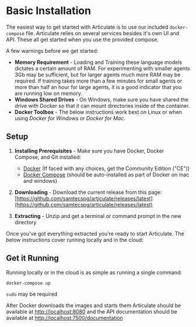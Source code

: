 # Basic Installation

The easiest way to get started with Articulate is to use our included `docker-compose` file. Articulate relies on several services besides it's own UI and API. These all get started when you use the provided compose.

<Note type="warning">

A few warnings before we get started:

- **Memory Requirement** - Loading and Training these language models dictates a certain amount of RAM. For experimenting with smaller agents 3Gb may be sufficient, but for larger agents much more RAM may be required. If training takes more than a few minutes for small agents or more than half an hour for large agents, it is a good indicator that you are running low on memory.
- **Windows Shared Drives** - On Windows, make sure you have shared the drive with Docker so that it can mount directories inside of the container.
- **Docker Toolbox** - The below instructions work best on Linux or when using *Docker for Windows* or *Docker for Mac*.

</Note>

## Setup

1. **Installing Prerequisites** - Make sure you have Docker, Docker Compose, and Git installed:

   * [Docker](https://docs.docker.com/engine/installation/) (If faced with any choices, get the Community Edition ("CE"))
   * [Docker Compose](https://docs.docker.com/compose/install/) (should be auto-installed as part of Docker on mac and windows)

2. **Downloading** - Download the current release from this page: [https://github.com/samtecspg/articulate/releases/latest](https://github.com/samtecspg/articulate/releases/latest)

3. **Extracting** - Unzip and get a terminal or command prompt in the new  directory

Once you've got everything extracted you're ready to start Articulate. The below instructions cover running locally and in the cloud:

## Get it Running

Running locally or in the cloud is as simple as running a single command:

```
docker-compose up
```

<Note type="tip">

`sudo` may be required

</Note>

After Docker downloads the images and starts them Articulate should be available at [http://localhost:8080](http://localhost:8080) and the API documentation should be available at [http://localhost:7500/documentation](http://localhost:7500/documentation)
